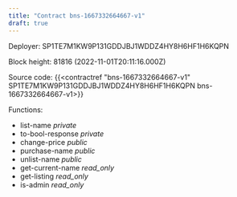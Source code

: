 ```yaml
---
title: "Contract bns-1667332664667-v1"
draft: true
---
```

Deployer: SP1TE7M1KW9P131GDDJBJ1WDDZ4HY8H6HF1H6KQPN


 



Block height: 81816 (2022-11-01T20:11:16.000Z)

Source code: {{<contractref "bns-1667332664667-v1" SP1TE7M1KW9P131GDDJBJ1WDDZ4HY8H6HF1H6KQPN bns-1667332664667-v1>}}

Functions:

* list-name _private_
* to-bool-response _private_
* change-price _public_
* purchase-name _public_
* unlist-name _public_
* get-current-name _read_only_
* get-listing _read_only_
* is-admin _read_only_
